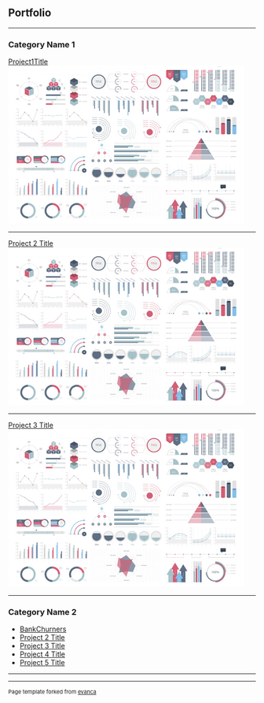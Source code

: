 ## Portfolio

---

### Category Name 1 

[Project1Title](/sample_page)
<img src="images/dummy_thumbnail.jpg?raw=true"/>

---
[Project 2 Title](/pdf/sample_presentation.pdf)
<img src="images/dummy_thumbnail.jpg?raw=true"/>

---
[Project 3 Title](_projects/BankChurners.html)
<img src="images/dummy_thumbnail.jpg?raw=true"/>

---

### Category Name 2

- [BankChurners](https://github.com/jwUTC/jwUTC.github.io/blob/4b9510f1236fc3107086427a59e3be7331cc9e40/_projects/BankChurners.html)
- [Project 2 Title](http://example.com/)
- [Project 3 Title](http://example.com/)
- [Project 4 Title](http://example.com/)
- [Project 5 Title](http://example.com/)

---




---
<p style="font-size:11px">Page template forked from <a href="https://github.com/evanca/quick-portfolio">evanca</a></p>
<!-- Remove above link if you don't want to attibute -->
